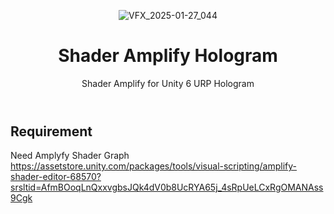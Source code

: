 <header>


![VFX_2025-01-27_044](https://github.com/user-attachments/assets/b4a42e2c-619c-4028-a9fb-e5ede18dd9cf)

# Shader Amplify Hologram

Shader Amplify for Unity 6 URP Hologram

</header>

## Requirement
Need Amplyfy Shader Graph
https://assetstore.unity.com/packages/tools/visual-scripting/amplify-shader-editor-68570?srsltid=AfmBOoqLnQxxvgbsJQk4dV0b8UcRYA65j_4sRpUeLCxRgOMANAss9Cgk

